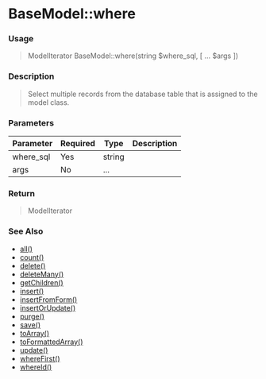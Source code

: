 
# BaseModel::where 

### Usage

> ModelIterator BaseModel::where(string $where_sql, [ ... $args ])

### Description

> Select multiple records from the database table that is assigned to the model class.

### Parameters

Parameter | Required | Type | Description
------------- |------------- |------------- |------------- 
where_sql | Yes | string |
args | No | ... |

### Return
> ModelIterator 
### See Also

* [all()](all.md)
* [count()](count.md)
* [delete()](delete.md)
* [deleteMany()](deletemany.md)
* [getChildren()](getchildren.md)
* [insert()](insert.md)
* [insertFromForm()](insertfromform.md)
* [insertOrUpdate()](insertorupdate.md)
* [purge()](purge.md)
* [save()](save.md)
* [toArray()](toarray.md)
* [toFormattedArray()](toformattedarray.md)
* [update()](update.md)
* [whereFirst()](wherefirst.md)
* [whereId()](whereid.md)


